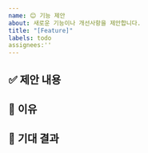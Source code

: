 ```yaml
---
name: 😊 기능 제안
about: 새로운 기능이나 개선사항을 제안합니다.
title: "[Feature]"
labels: todo
assignees:''
---
```



## ✅ 제안 내용
<!-- 어떤 기능을 제안하는지 자세히 설명해주세요 -->

## 📌 이유
<!-- 이 기능이 왜 필요한지, 어떤 문제를 해결하는지 설명해주세요 -->

## 🌈 기대 결과
<!-- 어떤 결과를 기대하는지 설명해주세요 -->

